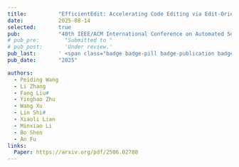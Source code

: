 ```yaml
---
title:          "EfficientEdit: Accelerating Code Editing via Edit-Oriented Speculative Decoding"
date:           2025-08-14
selected:       true
pub:            "40th IEEE/ACM International Conference on Automated Software Engineering (ASE'25)"
# pub_pre:        "Submitted to "
# pub_post:       'Under review.'
pub_last:       ' <span class="badge badge-pill badge-publication badge-success">CCF-A</span>'
pub_date:       "2025"

authors:
  - Peiding Wang
  - Li Zhang
  - Fang Liu#
  - Yinghao Zhu
  - Wang Xu
  - Lin Shi# 
  - Xiaoli Lian
  - Minxiao Li
  - Bo Shen
  - An Fu
links:
  Paper: https://arxiv.org/pdf/2506.02780
---
```

